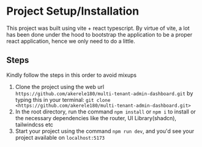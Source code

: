 # Project Setup/Installation

This project was built using vite + react typescript. By virtue of vite, a lot has been done under the hood to bootstrap the application to be a proper
react application, hence we only need to do a little.

## Steps
Kindly follow the steps in this order to avoid mixups

1. Clone the project using the web url `https://github.com/akerele180/multi-tenant-admin-dashboard.git` by typing this in your terminal:
    `git clone <https://github.com/akerele180/multi-tenant-admin-dashboard.git>`
2. In the root directory, run the command `npm install` or `npm i` to install or the necessary dependencies like the router, UI Library(shadcn), tailwindcss etc
3. Start your project using the command `npm run dev`, and you'd see your project available on `localhost:5173` 